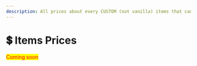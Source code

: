 ```yaml
---
description: All prices about every CUSTOM (not vanilla) items that can be sold
---
```


# 💲 Items Prices

<mark style="color:red;">Coming soon</mark>
